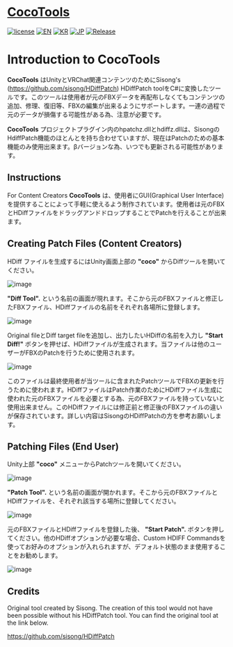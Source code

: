 # [CocoTools](https://github.com/coco1337/CocoTools)
[![license](https://img.shields.io/badge/license-MIT-blue.svg)](https://github.com/coco1337/CocoTools/blob/main/LICENSE)
[![EN](https://img.shields.io/badge/Lang-EN-green.svg)](https://github.com/coco1337/CocoTools/blob/main/README.md)
[![KR](https://img.shields.io/badge/Lang-KR-green.svg)](https://github.com/coco1337/CocoTools/blob/main/README.kr.md)
[![JP](https://img.shields.io/badge/Lang-JP-green.svg)](https://github.com/coco1337/CocoTools/blob/main/README.jp.md)
[![Release](https://img.shields.io/badge/Release-Beta-red.svg?logo=unity&logoColor=#000000)](https://github.com/coco1337/CocoTools/releases/tag/Beta)

# Introduction to CocoTools
**CocoTools** はUnityとVRChat関連コンテンツのためにSisong's (https://github.com/sisong/HDiffPatch) HDiffPatch toolをC#に変換したツールです。このツールは使用者が元のFBXデータを再配布しなくてもコンテンツの追加、修理、復旧等、FBXの編集が出来るようにサポートします。一連の過程で元のデータが損傷する可能性がある為、注意が必要です。

**CocoTools** プロジェクトプラグイン内のhpatchz.dllとhdiffz.dllは、SisongのHdiffPatch機能のほとんとを持ち合わせていますが、現在はPatchのための基本機能のみ使用出来ます。βバージョンな為、いつでも更新される可能性があります。

## Instructions 
For Content Creators
**CocoTools** は、使用者にGUI(Graphical User Interface)を提供することによって手軽に使えるよう制作されています。使用者は元のFBXとHDiffファイルをドラッグアンドドロップすることでPatchを行えることが出来ます。

## Creating Patch Files (Content Creators)
HDiff ファイルを生成するにはUnity画面上部の **"coco"** からDiffツールを開いてください。

![image](https://github.com/coco1337/CocoTools/assets/91550600/4f744032-c4c5-4a23-be6c-33f0f07ca0f3)

**"Diff Tool".** という名前の画面が現れます。そこから元のFBXファイルと修正したFBXファイル、HDiffファイルの名前をそれぞれ各場所に登録します。

![image](https://github.com/coco1337/CocoTools/assets/91550600/3ff61c61-d65a-4fb2-98ba-f1a37946d496)

Original fileとDiff target fileを追加し、出力したいHDiffの名前を入力し **"Start Diff!"** ボタンを押せば、HDiffファイルが生成されます。当ファイルは他のユーザーがFBXのPatchを行うために使用されます。

![image](https://github.com/coco1337/CocoTools/assets/91550600/aec3ccea-c454-4248-aa6b-0048c6ee278d)

このファイルは最終使用者が当ツールに含まれたPatchツールでFBXの更新を行うために使われます。HDiffファイルはPatch作業のためにHDiffファイル生成に使われた元のFBXファイルを必要とする為、元のFBXファイルを持っていないと使用出来ません。このHDiffファイルには修正前と修正後のFBXファイルの違いが保存されています。詳しい内容はSisongのHDiffPatchの方を参考お願いします。

## Patching Files (End User) 

Unity上部 **"coco"** メニューからPatchツールを開いてください。

![image](https://github.com/coco1337/CocoTools/assets/91550600/0ad90325-c35c-48fc-922c-c671af2d9d73)

**"Patch Tool".** という名前の画面が開かれます。そこから元のFBXファイルとHDiffファイルを、それぞれ該当する場所に登録してください。

![image](https://github.com/coco1337/CocoTools/assets/91550600/bdd83f01-1413-4d55-9a4f-4be52ed30c83)

元のFBXファイルとHDiffファイルを登録した後、 **"Start Patch".** ボタンを押してください。他のHDiffオプションが必要な場合、Custom HDIFF Commandsを使ってお好みのオプションが入れられますが、デフォルト状態のまま使用することをお勧めします。

![image](https://github.com/coco1337/CocoTools/assets/91550600/68bbc7f0-3e0e-41af-b559-946f0dd4ed28)

## Credits

Original tool created by Sisong. The creation of this tool would not have been possible without his HDiffPatch tool. You can find the original tool at the link below. 

https://github.com/sisong/HDiffPatch
